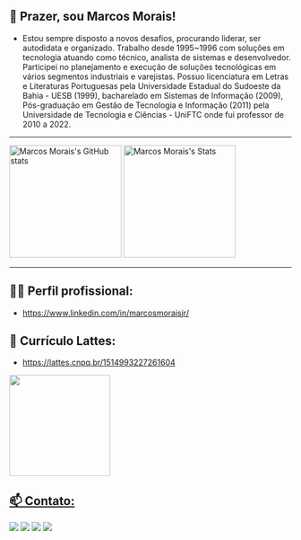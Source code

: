 ## 🤝 Prazer, sou Marcos Morais!

- Estou sempre disposto a novos desafios, procurando liderar, ser autodidata e organizado. Trabalho desde 1995~1996 com soluções em tecnologia atuando como técnico, analista de sistemas e desenvolvedor. Participei no planejamento e execução de soluções tecnológicas em vários segmentos industriais e varejistas. Possuo licenciatura em Letras e Literaturas Portuguesas pela Universidade Estadual do Sudoeste da Bahia - UESB (1999), bacharelado em Sistemas de Informação (2009), Pós-graduação em Gestão de Tecnologia e Informação (2011) pela Universidade de Tecnologia e Ciências - UniFTC onde fui professor de 2010 a 2022.

***
 <img height="200px" src="https://github-readme-stats-beryl.vercel.app/api?username=mmstec&theme=tokyonight&show_icons=true" alt="Marcos Morais's GitHub stats"><img>
 <img height="200px" src="https://github-readme-stats-beryl.vercel.app/api/top-langs/?username=mmstec&theme=tokyonight" alt="Marcos Morais's Stats" ><img>
***

## 👨‍💻 Perfil profissional:
- <a href="https://www.linkedin.com/in/marcosmoraisjr/">https://www.linkedin.com/in/marcosmoraisjr/</a> 

## 👋 Currículo Lattes:
- <a href="https://lattes.cnpq.br/1514993227261604">https://lattes.cnpq.br/1514993227261604</a> 
<div>
<a href="https://github.com/mmstec">
<img height="180em" src="https://github-readme-stats.vercel.app/api/top-langs/?username=mmstec&layout=compact&langs_count=7&theme=light"/>
</div>

## 📫 Contato:
<div>
     <a href="https://www.linkedin.com/in/mmstec" target="_blank"><img src="https://img.shields.io/badge/-LinkedIn-%230077B5?style=for-the-badge&logo=linkedin&logoColor=white" target="_blank"></a>  
     <a href="https://www.youtube.com/mmstec" target="_blank"><img src="https://img.shields.io/badge/YouTube-FF0000?style=for-the-badge&logo=youtube&logoColor=white" target="_blank"></a>
     <a href="https://instagram.com/mmstec" target="_blank"><img src="https://img.shields.io/badge/-Instagram-%23E4405F?style=for-the-badge&logo=instagram&logoColor=white" target="_blank"></a>
     <a href = "mailto:mmstec@gmail.com"><img src="https://img.shields.io/badge/Gmail-D14836?style=for-the-badge&logo=gmail&logoColor=white" target="_blank"></a>
</div>
